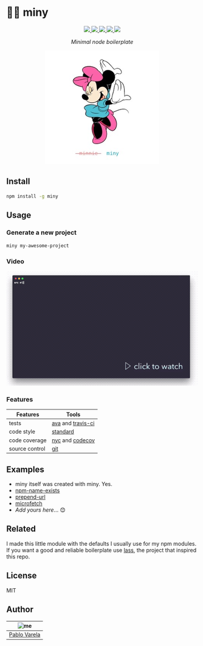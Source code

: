 # 💁🏻 miny

<p align="center">
  <a href="https://travis-ci.org/pablopunk/miny"><img src="https://img.shields.io/travis/pablopunk/miny.svg" /> </a>
  <a href="https://codecov.io/gh/pablopunk/miny"><img src="https://img.shields.io/codecov/c/github/pablopunk/miny.svg" /> </a>
  <a href="https://standardjs.com"><img src="https://img.shields.io/badge/code_style-standard-brightgreen.svg" /> </a>
  <a href="https://github.com/pablopunk/miny"><img src="https://img.shields.io/badge/made_with-miny-1eced8.svg" /> </a>
  <a href="https://www.npmjs.com/package/miny"><img src="https://img.shields.io/npm/dt/miny.svg" /></a>
</p>

<p align="center">
  <i>Minimal node boilerplate</i>
</p>
<p align="center">
  <img src="https://github.com/pablopunk/art/raw/master/miny/miny.jpg" />
</p>


## Install

```sh
npm install -g miny
```


## Usage

### Generate a new project

```sh
miny my-awesome-project
```

### Video

[![preview](https://github.com/pablopunk/art/raw/master/miny/preview.gif)](https://dr5mo5s7lqrtc.cloudfront.net/items/3L252b3Y3l3N1H1k3Y3y/miny.mp4)

### Features

| Features | Tools |
| - | - |
| tests | [ava](https://github.com/avajs/ava) and [travis-ci](https://travis-ci.org/) |
| code style | [standard](https://github.com/standard/standard) |
| code coverage | [nyc](https://github.com/istanbuljs/nyc) and [codecov](https://codecov.io/) |
| source control | [git](https://git-scm.com/)

## Examples

* miny itself was created with miny. Yes.
* [npm-name-exists](https://github.com/pablopunk/npm-name-exists)
* [prepend-url](https://github.com/pablopunk/prepend-url)
* [microfetch](https://github.com/pablopunk/microfetch)
* _Add yours here_... 😊

## Related

I made this little module with the defaults I usually use for my npm modules.
If you want a good and reliable boilerplate use [lass](https://lass.js.org),
the project that inspired this repo.


## License

MIT


## Author

| ![me](https://gravatar.com/avatar/fa50aeff0ddd6e63273a068b04353d9d?size=100) |
| ---------------------------------------------------------------------------- |
| [Pablo Varela](https://pablo.life)                                            |

